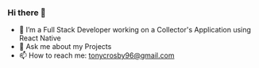 ### Hi there 👋
- 🌱 I’m a Full Stack Developer working on a Collector's Application using React Native
- 💬 Ask me about my Projects
- 📫 How to reach me: tonycrosby96@gmail.com
